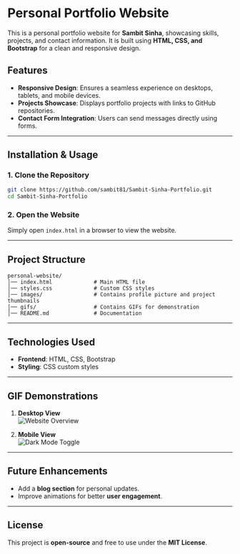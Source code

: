 # Personal Portfolio Website  

This is a personal portfolio website for **Sambit Sinha**, showcasing skills, projects, and contact information. It is built using **HTML, CSS, and Bootstrap** for a clean and responsive design.  

## Features  

- **Responsive Design**: Ensures a seamless experience on desktops, tablets, and mobile devices.
- **Projects Showcase**: Displays portfolio projects with links to GitHub repositories.  
- **Contact Form Integration**: Users can send messages directly using forms.  

---

## Installation & Usage  

### 1. Clone the Repository  
```bash
git clone https://github.com/sambit81/Sambit-Sinha-Portfolio.git
cd Sambit-Sinha-Portfolio
```

### 2. Open the Website  
Simply open `index.html` in a browser to view the website.  

---

## Project Structure  

```
personal-website/
│── index.html             # Main HTML file  
│── styles.css             # Custom CSS styles  
│── images/                # Contains profile picture and project thumbnails  
│── gifs/                  # Contains GIFs for demonstration  
│── README.md              # Documentation  
```

---

## Technologies Used  

- **Frontend**: HTML, CSS, Bootstrap  
- **Styling**: CSS custom styles

---

## GIF Demonstrations  

1. **Desktop View**  
   ![Website Overview](gifs/Desktop%20View.gif)  

2. **Mobile View**  
   ![Dark Mode Toggle](gifs/Mobile%20View.gif)
   
---

## Future Enhancements  

- Add a **blog section** for personal updates.    
- Improve animations for better **user engagement**.  

---

## License  

This project is **open-source** and free to use under the **MIT License**.
